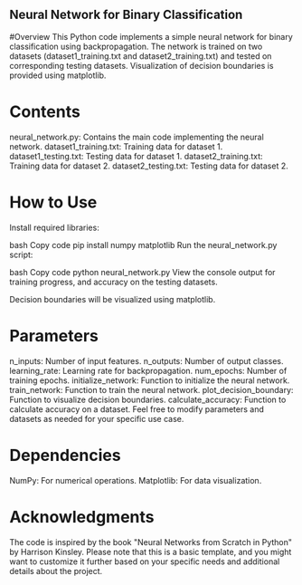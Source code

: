 ## Neural Network for Binary Classification
#Overview
This Python code implements a simple neural network for binary classification using backpropagation. The network is trained on two datasets (dataset1_training.txt and dataset2_training.txt) and tested on corresponding testing datasets. Visualization of decision boundaries is provided using matplotlib.

# Contents
neural_network.py: Contains the main code implementing the neural network.
dataset1_training.txt: Training data for dataset 1.
dataset1_testing.txt: Testing data for dataset 1.
dataset2_training.txt: Training data for dataset 2.
dataset2_testing.txt: Testing data for dataset 2.

# How to Use
Install required libraries:

bash
Copy code
pip install numpy matplotlib
Run the neural_network.py script:

bash
Copy code
python neural_network.py
View the console output for training progress, and accuracy on the testing datasets.

Decision boundaries will be visualized using matplotlib.

# Parameters
n_inputs: Number of input features.
n_outputs: Number of output classes.
learning_rate: Learning rate for backpropagation.
num_epochs: Number of training epochs.
initialize_network: Function to initialize the neural network.
train_network: Function to train the neural network.
plot_decision_boundary: Function to visualize decision boundaries.
calculate_accuracy: Function to calculate accuracy on a dataset.
Feel free to modify parameters and datasets as needed for your specific use case.

# Dependencies
NumPy: For numerical operations.
Matplotlib: For data visualization.

# Acknowledgments
The code is inspired by the book "Neural Networks from Scratch in Python" by Harrison Kinsley.
Please note that this is a basic template, and you might want to customize it further based on your specific needs and additional details about the project.
